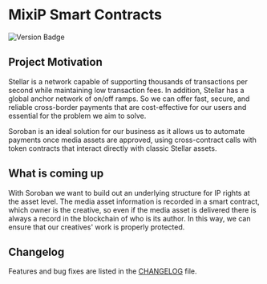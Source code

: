 # MixiP Smart Contracts

![Version Badge](https://img.shields.io/badge/VERSION-v0.2.0-blue?style=for-the-badge)

## Project Motivation

Stellar is a network capable of supporting thousands of transactions per second while maintaining low transaction fees. In addition, Stellar has a global anchor network of on/off ramps. So we can offer fast, secure, and reliable cross-border payments that are cost-effective for our users and essential for the problem we aim to solve.

Soroban is an ideal solution for our business as it allows us to automate payments once media assets are approved, using cross-contract calls with token contracts that interact directly with classic Stellar assets.

## What is coming up
With Soroban we want to build out an underlying structure for IP rights at the asset level. The media asset information is recorded in a smart contract, which owner is the creative, so even if the media asset is delivered there is always a record in the blockchain of who is its author. In this way, we can ensure that our creatives' work is properly protected.

## Changelog

Features and bug fixes are listed in the [CHANGELOG][changelog] file.

[changelog]: https://github.com/MixiP-io/smart_contracts/blob/main/CHANGELOG.md
